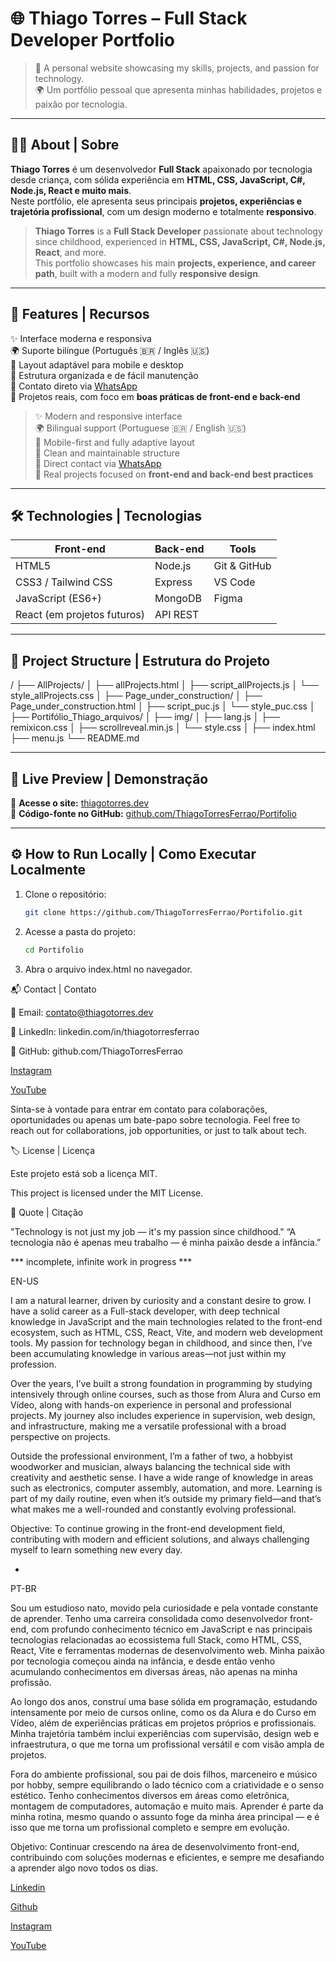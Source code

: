 # 🌐 Thiago Torres – Full Stack Developer Portfolio

> 🚀 A personal website showcasing my skills, projects, and passion for technology.  
> 🌍 Um portfólio pessoal que apresenta minhas habilidades, projetos e paixão por tecnologia.

---

## 🧑‍💻 About | Sobre

**Thiago Torres** é um desenvolvedor **Full Stack** apaixonado por tecnologia desde criança, com sólida experiência em **HTML, CSS, JavaScript, C#, Node.js, React e muito mais**.  
Neste portfólio, ele apresenta seus principais **projetos, experiências e trajetória profissional**, com um design moderno e totalmente **responsivo**.

> **Thiago Torres** is a **Full Stack Developer** passionate about technology since childhood, experienced in **HTML, CSS, JavaScript, C#, Node.js, React**, and more.  
> This portfolio showcases his main **projects, experience, and career path**, built with a modern and fully **responsive design**.

---

## 🎨 Features | Recursos

✨ Interface moderna e responsiva  
🌍 Suporte bilíngue (Português 🇧🇷 / Inglês 🇺🇸)  
📱 Layout adaptável para mobile e desktop  
🧩 Estrutura organizada e de fácil manutenção  
💬 Contato direto via [WhatsApp](https://wa.me/5535997629116?text=Hello%2C%20I%20would%20like%20to%20talk%20about%20the%20Hellforge%21)  
🧠 Projetos reais, com foco em **boas práticas de front-end e back-end**  

> ✨ Modern and responsive interface  
> 🌍 Bilingual support (Portuguese 🇧🇷 / English 🇺🇸)  
> 📱 Mobile-first and fully adaptive layout  
> 🧩 Clean and maintainable structure  
> 💬 Direct contact via [WhatsApp](https://wa.me/5535997629116?text=Hello%2C%20I%20would%20like%20to%20talk%20about%20the%20Hellforge%21)  
> 🧠 Real projects focused on **front-end and back-end best practices**

---

## 🛠️ Technologies | Tecnologias

| Front-end | Back-end | Tools |
|------------|-----------|--------|
| HTML5 | Node.js | Git & GitHub |
| CSS3 / Tailwind CSS | Express | VS Code |
| JavaScript (ES6+) | MongoDB | Figma |
| React (em projetos futuros) | API REST | |

---

## 🧩 Project Structure | Estrutura do Projeto

/
├── AllProjects/
│   ├── allProjects.html
│   ├── script_allProjects.js
│   └── style_allProjects.css
│
├── Page_under_construction/
│   ├── Page_under_construction.html
│   ├── script_puc.js
│   └── style_puc.css
│
├── Portifólio_Thiago_arquivos/
│   ├── img/
│   ├── lang.js
│   ├── remixicon.css
│   ├── scrollreveal.min.js
│   └── style.css
│
├── index.html
├── menu.js
└── README.md

---

## 🚀 Live Preview | Demonstração

🔗 **Acesse o site:** [thiagotorres.dev](https://thiagotorres.dev/)  
💾 **Código-fonte no GitHub:** [github.com/ThiagoTorresFerrao/Portifolio](https://github.com/ThiagoTorresFerrao/Portifolio)

---

## ⚙️ How to Run Locally | Como Executar Localmente

1. Clone o repositório:
   ```bash
   git clone https://github.com/ThiagoTorresFerrao/Portifolio.git

2. Acesse a pasta do projeto:
    ```bash
    cd Portifolio

3. Abra o arquivo index.html no navegador.



📬 Contact | Contato

📧 Email: contato@thiagotorres.dev

💼 LinkedIn: linkedin.com/in/thiagotorresferrao

🐙 GitHub: github.com/ThiagoTorresFerrao

[Instagram](https://www.instagram.com/thiagotorresferrao/)

[YouTube](https://www.youtube.com/@Thiago_Torres)



Sinta-se à vontade para entrar em contato para colaborações, oportunidades ou apenas um bate-papo sobre tecnologia.
Feel free to reach out for collaborations, job opportunities, or just to talk about tech.

🏷️ License | Licença

Este projeto está sob a licença MIT.

This project is licensed under the MIT License.

💬 Quote | Citação

"Technology is not just my job — it's my passion since childhood."
“A tecnologia não é apenas meu trabalho — é minha paixão desde a infância.”


*** incomplete, infinite work in progress ***

EN-US

I am a natural learner, driven by curiosity and a constant desire to grow. I have a solid career as a Full-stack developer, with deep technical knowledge in JavaScript and the main technologies related to the front-end ecosystem, such as HTML, CSS, React, Vite, and modern web development tools. My passion for technology began in childhood, and since then, I’ve been accumulating knowledge in various areas—not just within my profession.

Over the years, I’ve built a strong foundation in programming by studying intensively through online courses, such as those from Alura and Curso em Vídeo, along with hands-on experience in personal and professional projects. My journey also includes experience in supervision, web design, and infrastructure, making me a versatile professional with a broad perspective on projects.

Outside the professional environment, I’m a father of two, a hobbyist woodworker and musician, always balancing the technical side with creativity and aesthetic sense. I have a wide range of knowledge in areas such as electronics, computer assembly, automation, and more. Learning is part of my daily routine, even when it’s outside my primary field—and that’s what makes me a well-rounded and constantly evolving professional.

Objective: To continue growing in the front-end development field, contributing with modern and efficient solutions, and always challenging myself to learn something new every day.


-


PT-BR

Sou um estudioso nato, movido pela curiosidade e pela vontade constante de aprender. Tenho uma carreira consolidada como desenvolvedor front-end, com profundo conhecimento técnico em JavaScript e nas principais tecnologias relacionadas ao ecossistema full Stack, como HTML, CSS, React, Vite e ferramentas modernas de desenvolvimento web. Minha paixão por tecnologia começou ainda na infância, e desde então venho acumulando conhecimentos em diversas áreas, não apenas na minha profissão.

Ao longo dos anos, construí uma base sólida em programação, estudando intensamente por meio de cursos online, como os da Alura e do Curso em Vídeo, além de experiências práticas em projetos próprios e profissionais. Minha trajetória também inclui experiências com supervisão, design web e infraestrutura, o que me torna um profissional versátil e com visão ampla de projetos.

Fora do ambiente profissional, sou pai de dois filhos, marceneiro e músico por hobby, sempre equilibrando o lado técnico com a criatividade e o senso estético. Tenho conhecimentos diversos em áreas como eletrônica, montagem de computadores, automação e muito mais. Aprender é parte da minha rotina, mesmo quando o assunto foge da minha área principal — e é isso que me torna um profissional completo e sempre em evolução.

Objetivo: Continuar crescendo na área de desenvolvimento front-end, contribuindo com soluções modernas e eficientes, e sempre me desafiando a aprender algo novo todos os dias.



[Linkedin](https://www.linkedin.com/in/thiago-f-torres/)

[Github](https://github.com/ThiagoTorresFerrao)

[Instagram](https://www.instagram.com/thiagotorresferrao/)

[YouTube](https://www.youtube.com/@Thiago_Torres)